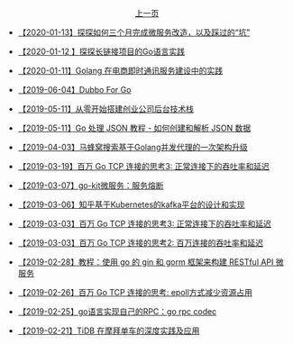 <p align="center"><a href="./page-003.md">上一页</a></p>

- [【2020-01-13】探探如何三个月完成微服务改造，以及踩过的“坑”](https://mp.weixin.qq.com/s/y43L9RMa94sca2P5FKrpCA)

- [【2020-01-12 】探探长链接项目的Go语言实践](https://mp.weixin.qq.com/s/XW1QHbKVGHAfX-iY8rnB5A)

- [【2020-01-11】Golang 在电商即时通讯服务建设中的实践](https://juejin.im/post/5df6f6476fb9a0164d460503)

- [【2019-06-04】Dubbo For Go](https://mp.weixin.qq.com/s/mJa-gxteH_nQQwI4CmJomg)

- [【2019-05-11】从零开始搭建创业公司后台技术栈 ](https://mp.weixin.qq.com/s/jQ0X66DK1DDW9DFlyd9bdw)

- [【2019-05-11】Go 处理 JSON 教程 - 如何创建和解析 JSON 数据](https://bingohuang.com/go-json/)

- [【2019-04-03】马蜂窝搜索基于Golang并发代理的一次架构升级](http://zhuanlan.51cto.com/art/201903/594190.htm)

- [【2019-03-19】百万 Go TCP 连接的思考3: 正常连接下的吞吐率和延迟](https://colobu.com/2019/02/28/1m-go-tcp-connection-3/)

- [【2019-03-07】go-kit微服务：服务熔断](https://juejin.im/post/5c7e564651882546c846c101)

- [【2019-03-06】知乎基于Kubernetes的kafka平台的设计和实现](https://mp.weixin.qq.com/s/J6Rf0x2WQcGVWysf0R4-YA)

- [【2019-03-03】百万 Go TCP 连接的思考3: 正常连接下的吞吐率和延迟](https://colobu.com/2019/02/28/1m-go-tcp-connection-3/)

- [【2019-03-03】百万 Go TCP 连接的思考2: 百万连接的吞吐率和延迟](https://colobu.com/2019/02/27/1m-go-tcp-connection-2/)

- [【2019-02-28】教程：使用 go 的 gin 和 gorm 框架来构建 RESTful API 微服务
](https://learnku.com/golang/t/24598)

- [【2019-02-26】百万 Go TCP 连接的思考: epoll方式减少资源占用](https://colobu.com/2019/02/23/1m-go-tcp-connection/)

- [【2019-02-25】go语言实现自己的RPC：go rpc codec](https://juejin.im/post/5c4d7005f265da61223ab198)

- [【2019-02-21】TiDB 在摩拜单车的深度实践及应用](https://mp.weixin.qq.com/s/tXlli0-egrzXiX1__GuMPA)
